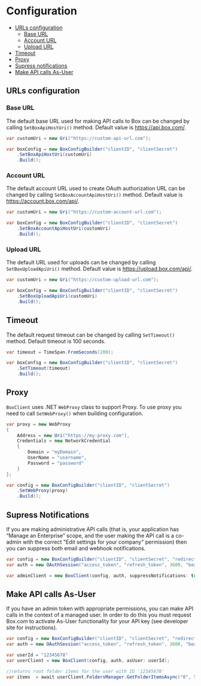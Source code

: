 Configuration
=============

- [URLs configuration](#urls-configuration)
  - [Base URL](#base-url)
  - [Account URL](#account-url)
  - [Upload URL](#upload-url)
- [Timeout](#timeout)
- [Proxy](#proxy)
- [Supress notifications](#supress-notifications)
- [Make API calls As-User](#make-api-calls-as-user)

URLs configuration
------------------

### Base URL
The default base URL used for making API calls to Box can be changed by calling `SetBoxApiHostUri()` method. Default value is https://api.box.com/.

```c#
var customUri = new Uri("https://custom-api-url.com");

var boxConfig = new BoxConfigBuilder("clientID", "clientSecret")
    .SetBoxApiHostUri(customUri)
    .Build();
```

### Account URL
The default account URL used to create OAuth authorization URL can be changed by calling `SetBoxAccountApiHostUri()` method. Default value is https://account.box.com/api/.

```c#
var customUri = new Uri("https://custom-account-url.com");

var boxConfig = new BoxConfigBuilder("clientID", "clientSecret")
    .SetBoxAccountApiHostUri(customUri)
    .Build();
```

### Upload URL
The default URL used for uploads can be changed by calling `SetBoxUploadApiUri()` method. Default value is https://upload.box.com/api/.

```c#
var customUri = new Uri("https://custom-upload-url.com");

var boxConfig = new BoxConfigBuilder("clientID", "clientSecret")
    .SetBoxUploadApiUri(customUri)
    .Build();
```

Timeout
-------

The default request timeout can be changed by calling `SetTimeout()` method. Default timeout is 100 seconds.

```c#
var timeout = TimeSpan.FromSeconds(200);

var boxConfig = new BoxConfigBuilder("clientID", "clientSecret")
    .SetTimeout(timeout)
    .Build();
```

Proxy
-------

`BoxClient` uses .NET `WebProxy` class to support Proxy. To use proxy you need to call `SetWebProxy()` when building configuration.

```c#
var proxy = new WebProxy
{
    Address = new Uri("https://my-proxy.com"),
    Credentials = new NetworkCredential
    {
        Domain = "myDomain",
        UserName = "username",
        Password = "password"
    }
};

var config = new BoxConfigBuilder("clientID", "clientSecret")
    .SetWebProxy(proxy)
    .Build();
```

Supress Notifications
---------------------

If you are making administrative API calls (that is, your application has “Manage an Enterprise” scope, and the user making the API call is a co-admin with the correct "Edit settings for your company" permission) then you can suppress both email and webhook notifications.
```c#
var config = new BoxConfigBuilder("clientID", "clientSecret", "redirect_uri").Build();
var auth = new OAuthSession("access_token", "refresh_token", 3600, "bearer");

var adminClient = new BoxClient(config, auth, suppressNotifications: true);
```

Make API calls As-User
----------------------

If you have an admin token with appropriate permissions, you can make API calls in the context of a managed user. In order to do this you must request Box.com to activate As-User functionality for your API key (see developer site for instructions). 

```c#
var config = new BoxConfigBuilder("clientID", "clientSecret", "redirect_uri").Build();
var auth = new OAuthSession("access_token", "refresh_token", 3600, "bearer");

var userId = "12345678"
var userClient = new BoxClient(config, auth, asUser: userId);

//returns root folder items for the user with ID '12345678'
var items  = await userClient.FoldersManager.GetFolderItemsAsync("0", 500);
```